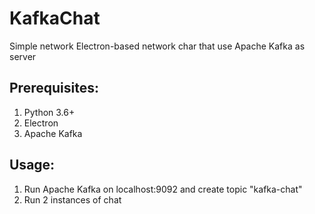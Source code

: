 # KafkaChat


Simple network Electron-based network char that use Apache Kafka as server

## Prerequisites:

1. Python 3.6+
2. Electron 
3. Apache Kafka 

## Usage:

1. Run Apache Kafka on localhost:9092 and create topic "kafka-chat" 
2. Run 2 instances of chat 
